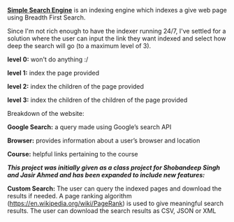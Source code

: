 **[Simple Search Engine](http://34.73.37.169:8080/)** is an indexing engine which indexes a give web page using Breadth First Search. 

Since I'm not rich enough to have the indexer running 24/7, I've settled for a solution where the user can input the link they want indexed and select how deep the search will go (to a maximum level of 3).

**level 0:** won't do anything :/

**level 1:** index the page provided

**level 2:** index the children of the page provided

**level 3:** index the children of the children of the page provided

Breakdown of the website:

**Google Search:** a query made using Google’s search API

**Browser:** provides information about a user’s browser and location

**Course:** helpful links pertaining to the course 


***This project was initially given as a class project for Shobandeep Singh and Jasir Ahmed and has been expanded to include new features:***

**Custom Search:** The user can query the indexed pages and download the results if needed. A page ranking algorithm (https://en.wikipedia.org/wiki/PageRank) is used to give meaningful search results. The user can download the search results as CSV, JSON or XML
